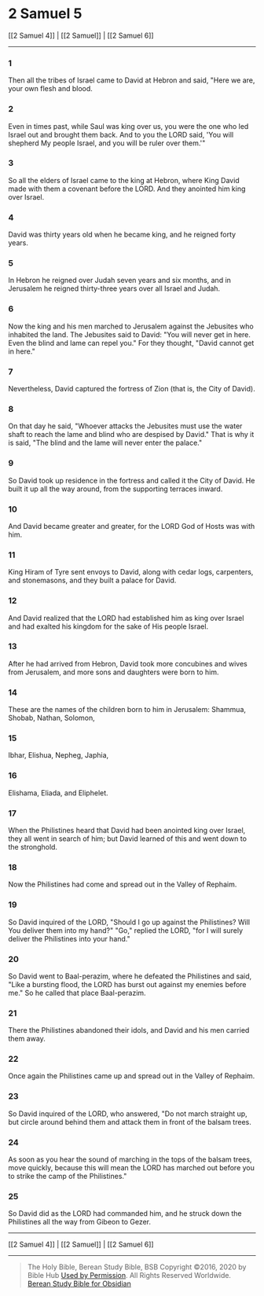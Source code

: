 # 2 Samuel 5

[[2 Samuel 4]] | [[2 Samuel]] | [[2 Samuel 6]]

---

### 1
Then all the tribes of Israel came to David at Hebron and said, "Here we are, your own flesh and blood.

### 2
Even in times past, while Saul was king over us, you were the one who led Israel out and brought them back. And to you the LORD said, 'You will shepherd My people Israel, and you will be ruler over them.'"

### 3
So all the elders of Israel came to the king at Hebron, where King David made with them a covenant before the LORD. And they anointed him king over Israel.

### 4
David was thirty years old when he became king, and he reigned forty years.

### 5
In Hebron he reigned over Judah seven years and six months, and in Jerusalem he reigned thirty-three years over all Israel and Judah.

### 6
Now the king and his men marched to Jerusalem against the Jebusites who inhabited the land. The Jebusites said to David: "You will never get in here. Even the blind and lame can repel you." For they thought, "David cannot get in here."

### 7
Nevertheless, David captured the fortress of Zion (that is, the City of David).

### 8
On that day he said, "Whoever attacks the Jebusites must use the water shaft to reach the lame and blind who are despised by David." That is why it is said, "The blind and the lame will never enter the palace."

### 9
So David took up residence in the fortress and called it the City of David. He built it up all the way around, from the supporting terraces inward.

### 10
And David became greater and greater, for the LORD God of Hosts was with him.

### 11
King Hiram of Tyre sent envoys to David, along with cedar logs, carpenters, and stonemasons, and they built a palace for David.

### 12
And David realized that the LORD had established him as king over Israel and had exalted his kingdom for the sake of His people Israel.

### 13
After he had arrived from Hebron, David took more concubines and wives from Jerusalem, and more sons and daughters were born to him.

### 14
These are the names of the children born to him in Jerusalem: Shammua, Shobab, Nathan, Solomon,

### 15
Ibhar, Elishua, Nepheg, Japhia,

### 16
Elishama, Eliada, and Eliphelet.

### 17
When the Philistines heard that David had been anointed king over Israel, they all went in search of him; but David learned of this and went down to the stronghold.

### 18
Now the Philistines had come and spread out in the Valley of Rephaim.

### 19
So David inquired of the LORD, "Should I go up against the Philistines? Will You deliver them into my hand?" "Go," replied the LORD, "for I will surely deliver the Philistines into your hand."

### 20
So David went to Baal-perazim, where he defeated the Philistines and said, "Like a bursting flood, the LORD has burst out against my enemies before me." So he called that place Baal-perazim.

### 21
There the Philistines abandoned their idols, and David and his men carried them away.

### 22
Once again the Philistines came up and spread out in the Valley of Rephaim.

### 23
So David inquired of the LORD, who answered, "Do not march straight up, but circle around behind them and attack them in front of the balsam trees.

### 24
As soon as you hear the sound of marching in the tops of the balsam trees, move quickly, because this will mean the LORD has marched out before you to strike the camp of the Philistines."

### 25
So David did as the LORD had commanded him, and he struck down the Philistines all the way from Gibeon to Gezer.

---

[[2 Samuel 4]] | [[2 Samuel]] | [[2 Samuel 6]]

---

> The Holy Bible, Berean Study Bible, BSB
> Copyright &copy;2016, 2020 by Bible Hub
> [Used by Permission](https://berean.bible/terms.htm). All Rights Reserved Worldwide.
> [Berean Study Bible for Obsidian](https://github.com/gapmiss/berean-study-bible-for-obsidian)</small>

